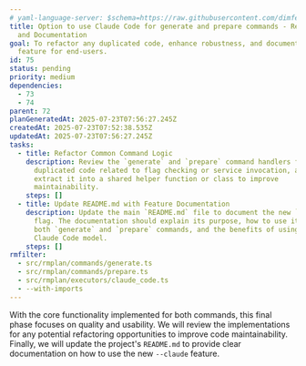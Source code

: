```yaml
---
# yaml-language-server: $schema=https://raw.githubusercontent.com/dimfeld/llmutils/main/schema/rmplan-plan-schema.json
title: Option to use Claude Code for generate and prepare commands - Refinement
  and Documentation
goal: To refactor any duplicated code, enhance robustness, and document the new
  feature for end-users.
id: 75
status: pending
priority: medium
dependencies:
  - 73
  - 74
parent: 72
planGeneratedAt: 2025-07-23T07:56:27.245Z
createdAt: 2025-07-23T07:52:38.535Z
updatedAt: 2025-07-23T07:56:27.245Z
tasks:
  - title: Refactor Common Command Logic
    description: Review the `generate` and `prepare` command handlers for any
      duplicated code related to flag checking or service invocation, and
      extract it into a shared helper function or class to improve
      maintainability.
    steps: []
  - title: Update README.md with Feature Documentation
    description: Update the main `README.md` file to document the new `--claude`
      flag. The documentation should explain its purpose, how to use it with
      both `generate` and `prepare` commands, and the benefits of using the
      Claude Code model.
    steps: []
rmfilter:
  - src/rmplan/commands/generate.ts
  - src/rmplan/commands/prepare.ts
  - src/rmplan/executors/claude_code.ts
  - --with-imports
---
```


With the core functionality implemented for both commands, this final phase focuses on quality and usability. We will review the implementations for any potential refactoring opportunities to improve code maintainability. Finally, we will update the project's `README.md` to provide clear documentation on how to use the new `--claude` feature.
